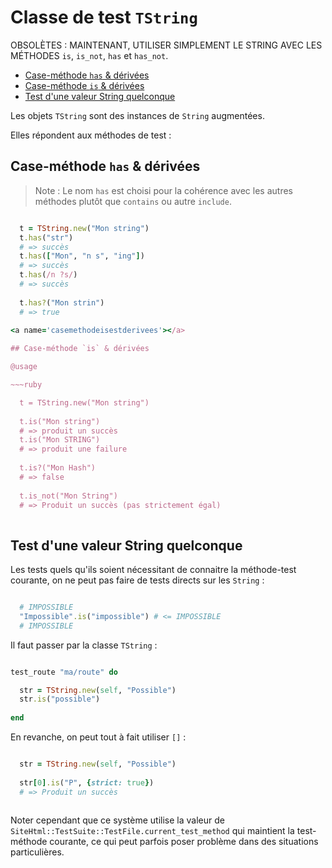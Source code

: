 # Classe de test `TString`

OBSOLÈTES : MAINTENANT, UTILISER SIMPLEMENT LE STRING AVEC LES MÉTHODES `is`, `is_not`, `has` et `has_not`.

* [Case-méthode `has` & dérivées](#casemethodehas)
* [Case-méthode `is` & dérivées](#casemethodeisestderivees)
* [Test d'une valeur String quelconque](#testdunevaleurstringquelqconte)

Les objets `TString` sont des instances de `String` augmentées.

Elles répondent aux méthodes de test :


<a name='casemethodehas'></a>

## Case-méthode `has` & dérivées

> Note : Le nom `has` est choisi pour la cohérence avec les autres méthodes plutôt que `contains` ou autre `include`.

~~~ruby

  t = TString.new("Mon string")
  t.has("str")
  # => succès
  t.has(["Mon", "n s", "ing"])
  # => succès
  t.has(/n ?s/)
  # => succès
  
  t.has?("Mon strin")
  # => true
  
<a name='casemethodeisestderivees'></a>

## Case-méthode `is` & dérivées

@usage

~~~ruby

  t = TString.new("Mon string")
  
  t.is("Mon string")
  # => produit un succès
  t.is("Mon STRING")
  # => produit une failure
  
  t.is?("Mon Hash")
  # => false
  
  t.is_not("Mon String")
  # => Produit un succès (pas strictement égal)
  
~~~

<a name='testdunevaleurstringquelqconte'></a>

## Test d'une valeur String quelconque

Les tests quels qu'ils soient nécessitant de connaitre la méthode-test courante, on ne peut pas faire de tests directs sur les `String` :

~~~ruby

  # IMPOSSIBLE
  "Impossible".is("impossible") # <= IMPOSSIBLE
  # IMPOSSIBLE

~~~

Il faut passer par la classe `TString` :

~~~ruby

test_route "ma/route" do

  str = TString.new(self, "Possible")
  str.is("possible")
  
end

~~~

En revanche, on peut tout à fait utiliser `[]` :

~~~ruby

  str = TString.new(self, "Possible")
  
  str[0].is("P", {strict: true})
  # => Produit un succès
  
~~~

Noter cependant que ce système utilise la valeur de `SiteHtml::TestSuite::TestFile.current_test_method` qui maintient la test-méthode courante, ce qui peut parfois poser problème dans des situations particulières.

